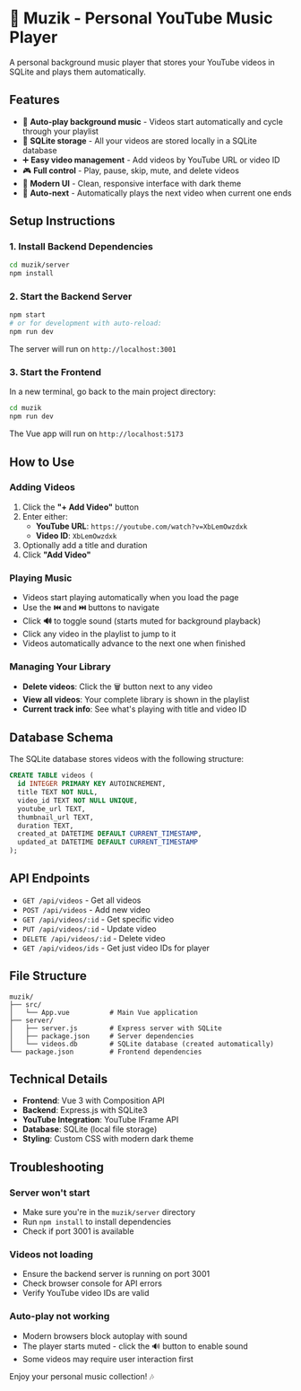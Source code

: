# 🎵 Muzik - Personal YouTube Music Player

A personal background music player that stores your YouTube videos in SQLite and plays them automatically.

## Features

- 🎵 **Auto-play background music** - Videos start automatically and cycle through your playlist
- 💾 **SQLite storage** - All your videos are stored locally in a SQLite database
- ➕ **Easy video management** - Add videos by YouTube URL or video ID
- 🎮 **Full control** - Play, pause, skip, mute, and delete videos
- 📱 **Modern UI** - Clean, responsive interface with dark theme
- 🔄 **Auto-next** - Automatically plays the next video when current one ends

## Setup Instructions

### 1. Install Backend Dependencies

```bash
cd muzik/server
npm install
```

### 2. Start the Backend Server

```bash
npm start
# or for development with auto-reload:
npm run dev
```

The server will run on `http://localhost:3001`

### 3. Start the Frontend

In a new terminal, go back to the main project directory:

```bash
cd muzik
npm run dev
```

The Vue app will run on `http://localhost:5173`

## How to Use

### Adding Videos

1. Click the **"+ Add Video"** button
2. Enter either:
   - **YouTube URL**: `https://youtube.com/watch?v=XbLemOwzdxk`
   - **Video ID**: `XbLemOwzdxk`
3. Optionally add a title and duration
4. Click **"Add Video"**

### Playing Music

- Videos start playing automatically when you load the page
- Use the **⏮️** and **⏭️** buttons to navigate
- Click **🔊** to toggle sound (starts muted for background playback)
- Click any video in the playlist to jump to it
- Videos automatically advance to the next one when finished

### Managing Your Library

- **Delete videos**: Click the 🗑️ button next to any video
- **View all videos**: Your complete library is shown in the playlist
- **Current track info**: See what's playing with title and video ID

## Database Schema

The SQLite database stores videos with the following structure:

```sql
CREATE TABLE videos (
  id INTEGER PRIMARY KEY AUTOINCREMENT,
  title TEXT NOT NULL,
  video_id TEXT NOT NULL UNIQUE,
  youtube_url TEXT,
  thumbnail_url TEXT,
  duration TEXT,
  created_at DATETIME DEFAULT CURRENT_TIMESTAMP,
  updated_at DATETIME DEFAULT CURRENT_TIMESTAMP
);
```

## API Endpoints

- `GET /api/videos` - Get all videos
- `POST /api/videos` - Add new video
- `GET /api/videos/:id` - Get specific video
- `PUT /api/videos/:id` - Update video
- `DELETE /api/videos/:id` - Delete video
- `GET /api/videos/ids` - Get just video IDs for player

## File Structure

```
muzik/
├── src/
│   └── App.vue          # Main Vue application
├── server/
│   ├── server.js        # Express server with SQLite
│   ├── package.json     # Server dependencies
│   └── videos.db        # SQLite database (created automatically)
└── package.json         # Frontend dependencies
```

## Technical Details

- **Frontend**: Vue 3 with Composition API
- **Backend**: Express.js with SQLite3
- **YouTube Integration**: YouTube IFrame API
- **Database**: SQLite (local file storage)
- **Styling**: Custom CSS with modern dark theme

## Troubleshooting

### Server won't start
- Make sure you're in the `muzik/server` directory
- Run `npm install` to install dependencies
- Check if port 3001 is available

### Videos not loading
- Ensure the backend server is running on port 3001
- Check browser console for API errors
- Verify YouTube video IDs are valid

### Auto-play not working
- Modern browsers block autoplay with sound
- The player starts muted - click the 🔊 button to enable sound
- Some videos may require user interaction first

Enjoy your personal music collection! 🎶